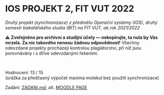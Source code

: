 # IOS PROJEKT 2, FIT VUT 2022

*Druhý projekt (synchronizace) z předmětu Operační systémy (IOS), druhý semestr bakalářského studia (BIT) na FIT VUT, ak.rok 2021/2022*

⚠️ **Zveřejněno pro archivní a studijní účely — nekopírujte, ta nula by Vás mrzela. Za nic takového nenesu žádnou odpovědnost!** Všechny odevzdané projekty procházejí kontrolou plagiátorství, při níž jsou porovnávány i s dříve odevzdanými řešeními.

<br>

Hodnocení: 13 / 15<br>(srážka za předčasný výpočet maxima molekul bez použití synchronizace)

Zadání: [ZADANI.md](ZADANI.md); alt. [MOODLE PAGE](https://moodle.vut.cz/pluginfile.php/412322/mod_resource/content/3/projekt2-zadani.pdf)
